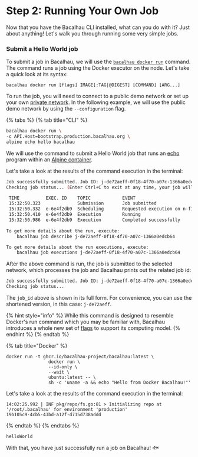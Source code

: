 # Step 2: Running Your Own Job

Now that you have the Bacalhau CLI installed, what can you do with it? Just about anything! Let's walk you through running some very simple jobs.

### Submit a Hello World job

To submit a job in Bacalhau, we will use the [`bacalhau docker run`](../../references/cli-reference/all-flags.md#docker-run) command. The command runs a job using the Docker executor on the node. Let's take a quick look at its syntax:

```shell
bacalhau docker run [flags] IMAGE[:TAG|@DIGEST] [COMMAND] [ARG...]
```

To run the job, you will need to connect to a public demo network or set up your own [private network](../create-private-network.md). In the following example, we will use the public demo network by using the `--configuration` flag.

{% tabs %}
{% tab title="CLI" %}
```bash
bacalhau docker run \
-c API.Host=bootstrap.production.bacalhau.org \
alpine echo hello bacalhau
```

We will use the command to submit a Hello World job that runs an [echo](https://en.wikipedia.org/wiki/Echo_\(command\)) program within an [Alpine container](https://hub.docker.com/_/alpine).

Let's take a look at the results of the command execution in the terminal:

```bash
Job successfully submitted. Job ID: j-de72aeff-0f18-4f70-a07c-1366a0edcb64
Checking job status... (Enter Ctrl+C to exit at any time, your job will continue running):

 TIME          EXEC. ID    TOPIC            EVENT         
 15:32:50.323              Submission       Job submitted 
 15:32:50.332  e-6e4f2db9  Scheduling       Requested execution on n-f1c579e2 
 15:32:50.410  e-6e4f2db9  Execution        Running 
 15:32:50.986  e-6e4f2db9  Execution        Completed successfully 
                                             
To get more details about the run, execute:
	bacalhau job describe j-de72aeff-0f18-4f70-a07c-1366a0edcb64

To get more details about the run executions, execute:
	bacalhau job executions j-de72aeff-0f18-4f70-a07c-1366a0edcb64

```

After the above command is run, the job is submitted to the selected network, which processes the job and Bacalhau prints out the related job id:

```bash
Job successfully submitted. Job ID: j-de72aeff-0f18-4f70-a07c-1366a0edcb64
Checking job status...
```

The `job_id` above is shown in its full form. For convenience, you can use the shortened version, in this case: `j-de72aeff`.

{% hint style="info" %}
While this command is designed to resemble Docker's run command which you may be familiar with, Bacalhau introduces a whole new set of [flags](../../references/cli-reference/all-flags.md#docker-run) to support its computing model.
{% endhint %}
{% endtab %}

{% tab title="Docker" %}
```
docker run -t ghcr.io/bacalhau-project/bacalhau:latest \
                docker run \
                --id-only \
                --wait \
                ubuntu:latest -- \
                sh -c 'uname -a && echo "Hello from Docker Bacalhau!"'
```

Let's take a look at the results of the command execution in the terminal:

```
14:02:25.992 | INF pkg/repo/fs.go:81 > Initializing repo at '/root/.bacalhau' for environment 'production'
19b105c9-4cb5-43bd-a12f-d715d738addd
```
{% endtab %}
{% endtabs %}

```shell
helloWorld
```

With that, you have just successfully run a job on Bacalhau! :fish:
